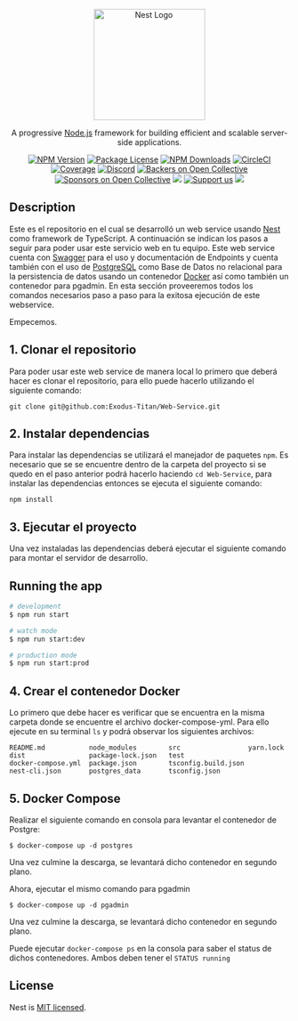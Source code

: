 <p align="center">
  <a href="http://nestjs.com/" target="blank"><img src="https://nestjs.com/img/logo-small.svg" width="200" alt="Nest Logo" /></a>
</p>

[circleci-image]: https://img.shields.io/circleci/build/github/nestjs/nest/master?token=abc123def456
[circleci-url]: https://circleci.com/gh/nestjs/nest

  <p align="center">A progressive <a href="http://nodejs.org" target="_blank">Node.js</a> framework for building efficient and scalable server-side applications.</p>
    <p align="center">
<a href="https://www.npmjs.com/~nestjscore" target="_blank"><img src="https://img.shields.io/npm/v/@nestjs/core.svg" alt="NPM Version" /></a>
<a href="https://www.npmjs.com/~nestjscore" target="_blank"><img src="https://img.shields.io/npm/l/@nestjs/core.svg" alt="Package License" /></a>
<a href="https://www.npmjs.com/~nestjscore" target="_blank"><img src="https://img.shields.io/npm/dm/@nestjs/common.svg" alt="NPM Downloads" /></a>
<a href="https://circleci.com/gh/nestjs/nest" target="_blank"><img src="https://img.shields.io/circleci/build/github/nestjs/nest/master" alt="CircleCI" /></a>
<a href="https://coveralls.io/github/nestjs/nest?branch=master" target="_blank"><img src="https://coveralls.io/repos/github/nestjs/nest/badge.svg?branch=master#9" alt="Coverage" /></a>
<a href="https://discord.gg/G7Qnnhy" target="_blank"><img src="https://img.shields.io/badge/discord-online-brightgreen.svg" alt="Discord"/></a>
<a href="https://opencollective.com/nest#backer" target="_blank"><img src="https://opencollective.com/nest/backers/badge.svg" alt="Backers on Open Collective" /></a>
<a href="https://opencollective.com/nest#sponsor" target="_blank"><img src="https://opencollective.com/nest/sponsors/badge.svg" alt="Sponsors on Open Collective" /></a>
  <a href="https://paypal.me/kamilmysliwiec" target="_blank"><img src="https://img.shields.io/badge/Donate-PayPal-ff3f59.svg"/></a>
    <a href="https://opencollective.com/nest#sponsor"  target="_blank"><img src="https://img.shields.io/badge/Support%20us-Open%20Collective-41B883.svg" alt="Support us"></a>
  <a href="https://twitter.com/nestframework" target="_blank"><img src="https://img.shields.io/twitter/follow/nestframework.svg?style=social&label=Follow"></a>
</p>
  <!--[![Backers on Open Collective](https://opencollective.com/nest/backers/badge.svg)](https://opencollective.com/nest#backer)
  [![Sponsors on Open Collective](https://opencollective.com/nest/sponsors/badge.svg)](https://opencollective.com/nest#sponsor)-->

## Description

Este es el repositorio en el cual se desarrolló un web service usando [Nest](https://github.com/nestjs/nest) como framework de TypeScript. A continuación se indican los pasos a seguir para poder usar este servicio web en tu equipo. Este web service cuenta con [Swagger](https://swagger.io/) para el uso y documentación de Endpoints y cuenta también con el uso de [PostgreSQL](https://www.postgresql.org/) como Base de Datos no relacional para la persistencia de datos usando un contenedor [Docker](https://www.docker.com/) así como también un contenedor para pgadmin. En esta sección proveeremos todos los comandos necesarios paso a paso para la exitosa ejecución de este webservice.

Empecemos.

## 1. Clonar el repositorio

Para poder usar este web service de manera local lo primero que deberá hacer es clonar el repositorio, para ello puede hacerlo utilizando el siguiente comando:

```shell
git clone git@github.com:Exodus-Titan/Web-Service.git
```

## 2. Instalar dependencias

Para instalar las dependencias se utilizará el manejador de paquetes `npm`. Es necesario que se se encuentre dentro de la carpeta del proyecto si se quedo en el paso anterior podrá hacerlo haciendo `cd Web-Service`, para instalar las dependencias entonces se ejecuta el siguiente comando:

```shell
npm install
```

## 3. Ejecutar el proyecto

Una vez instaladas las dependencias deberá ejecutar el siguiente comando para montar el servidor de desarrollo.

## Running the app

```bash
# development
$ npm run start

# watch mode
$ npm run start:dev

# production mode
$ npm run start:prod
```

## 4. Crear el contenedor Docker

Lo primero que debe hacer es verificar que se encuentra en la misma carpeta donde se encuentre el archivo docker-compose-yml. Para ello ejecute en su terminal `ls` y podrá observar los siguientes archivos:

```shell
README.md           node_modules        src                 yarn.lock
dist                package-lock.json   test
docker-compose.yml  package.json        tsconfig.build.json
nest-cli.json       postgres_data       tsconfig.json
```

## 5. Docker Compose

Realizar el siguiente comando en consola para levantar el contenedor de Postgre:
```
$ docker-compose up -d postgres
```
Una vez culmine la descarga, se levantará dicho contenedor en segundo plano.

Ahora, ejecutar el mismo comando para pgadmin
```
$ docker-compose up -d pgadmin
```
Una vez culmine la descarga, se levantará dicho contenedor en segundo plano.

Puede ejecutar `docker-compose ps` en la consola para saber el status de dichos contenedores. Ambos deben tener el `STATUS running`

## License

Nest is [MIT licensed](LICENSE).

